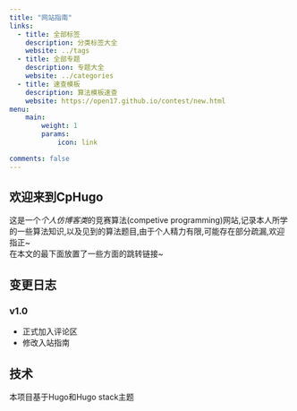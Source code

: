 ```yaml
---
title: "网站指南"
links:
  - title: 全部标签
    description: 分类标签大全
    website: ../tags
  - title: 全部专题
    description: 专题大全
    website: ../categories
  - title: 速查模板
    description: 算法模板速查
    website: https://open17.github.io/contest/new.html
menu:
    main: 
        weight: 1
        params:
            icon: link

comments: false
---
```

## 欢迎来到CpHugo
这是一个*个人仿博客类*的竞赛算法(competive programming)网站,记录本人所学的一些算法知识,以及见到的算法题目,由于个人精力有限,可能存在部分疏漏,欢迎指正~     
在本文的最下面放置了一些方面的跳转链接~   
## 变更日志
### v1.0
- 正式加入评论区
- 修改入站指南
## 技术
本项目基于Hugo和Hugo stack主题

